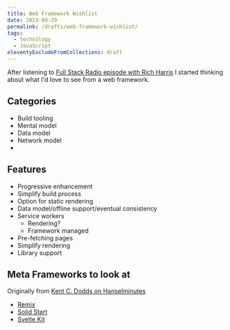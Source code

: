 ```yaml
---
title: Web Framework Wishlist
date: 2023-09-29
permalink: /drafts/web-framework-wishlist/
tags:
  - technology
  - JavaScript
eleventyExcludeFromCollections: draft
---
```


After listening to [Full Stack Radio episode with Rich Harris](https://fullstackradio.com/143) I started thinking about what I'd love to see from a web framework.

## Categories
- Build tooling
- Mental model
- Data model
- Network model
- 

## Features
- Progressive enhancement
- Simplify build process
- Option for static rendering
- Data model/offline support/eventual consistency
- Service workers
  - Rendering?
  - Framework managed
- Pre-fetching pages
- Simplify rendering
- Library support

## Meta Frameworks to look at
Originally from [Kent C. Dodds on Hanselminutes](https://hanselminutes.com/878/the-webs-next-transition-with-kent-c-dodds)
- [Remix](https://remix.run/)
- [Solid Start](https://start.solidjs.com/)
- [Svelte Kit](https://kit.svelte.dev/)